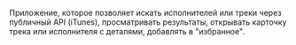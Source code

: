 Приложение, которое позволяет искать исполнителей или треки через публичный API (iTunes), просматривать результаты, открывать карточку трека или исполнителя с деталями, добавлять в "избранное".

